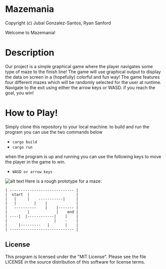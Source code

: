 # Mazemania

Copyright (c) Jubal Gonzalez-Santos, Ryan Sanford

Welcome to Mazemania!

# Description
Our project is a simple graphical game where the player navigates some type of maze to the finish line! The game will use graphical output to display the data on screen in a (hopefully) colorful and fun way! The game features four different mazes which will be randomly selected for the user at runtime. Navigate to the exit using either the arrow keys or WASD. if you reach the goal, you win!

# How to Play!
Simply clone this repository to your local machine.
to build and run the program you can use the two commands below

* `cargo build`
* `cargo run` 

when the program is up and running you can use the following keys to move the player in the game to win.

* `WASD or arrow keys`


![alt text](https://github.com/JubalSantos/mazemania/blob/master/src/Screen%20Shot%202019-08-15%20at%2012.40.32%20PM.png "a picture of the game when running")
Here is a rough prototype for a maze:
```
| ----------------------------- |
|  start  |                     |
|   |     |    -----------|     |
|   |        |    |             |
|   ----------    |    |------- |   
|         |            |    end |
| ----|  |------------|    |    |
|                     |    -    |
|     |---------   |       |    |
| ----------------------------- |
```

## License 
This program is licensed under the "MIT License". Please see the file LICENSE in the source distribution of this software for license terms.
